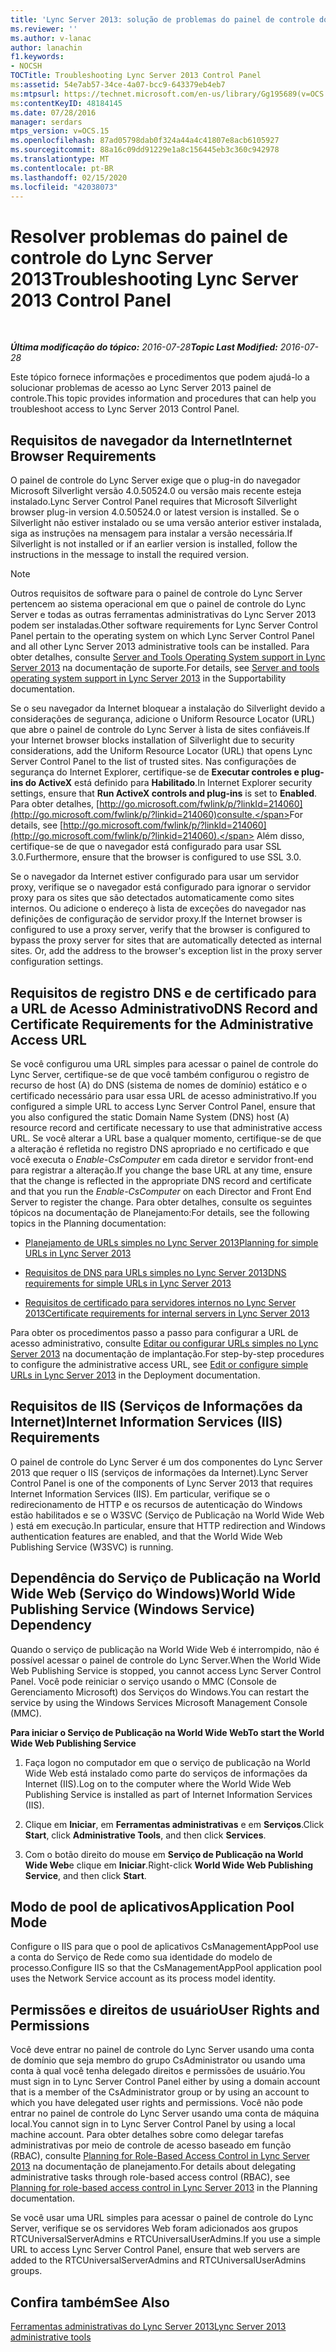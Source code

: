 ```yaml
---
title: 'Lync Server 2013: solução de problemas do painel de controle do Lync Server 2013'
ms.reviewer: ''
ms.author: v-lanac
author: lanachin
f1.keywords:
- NOCSH
TOCTitle: Troubleshooting Lync Server 2013 Control Panel
ms:assetid: 54e7ab57-34ce-4a07-bcc9-643379eb4eb7
ms:mtpsurl: https://technet.microsoft.com/en-us/library/Gg195689(v=OCS.15)
ms:contentKeyID: 48184145
ms.date: 07/28/2016
manager: serdars
mtps_version: v=OCS.15
ms.openlocfilehash: 87ad05798dab0f324a44a4c41807e8acb6105927
ms.sourcegitcommit: 88a16c09dd91229e1a8c156445eb3c360c942978
ms.translationtype: MT
ms.contentlocale: pt-BR
ms.lasthandoff: 02/15/2020
ms.locfileid: "42038073"
---
```

<div data-xmlns="http://www.w3.org/1999/xhtml">

<div class="topic" data-xmlns="http://www.w3.org/1999/xhtml" data-msxsl="urn:schemas-microsoft-com:xslt" data-cs="http://msdn.microsoft.com/">

<div data-asp="http://msdn2.microsoft.com/asp">

# <a name="troubleshooting-lync-server-2013-control-panel"></a><span data-ttu-id="a32d7-102">Resolver problemas do painel de controle do Lync Server 2013</span><span class="sxs-lookup"><span data-stu-id="a32d7-102">Troubleshooting Lync Server 2013 Control Panel</span></span>

</div>

<div id="mainSection">

<div id="mainBody">

<span> </span>

<span data-ttu-id="a32d7-103">_**Última modificação do tópico:** 2016-07-28_</span><span class="sxs-lookup"><span data-stu-id="a32d7-103">_**Topic Last Modified:** 2016-07-28_</span></span>

<span data-ttu-id="a32d7-104">Este tópico fornece informações e procedimentos que podem ajudá-lo a solucionar problemas de acesso ao Lync Server 2013 painel de controle.</span><span class="sxs-lookup"><span data-stu-id="a32d7-104">This topic provides information and procedures that can help you troubleshoot access to Lync Server 2013 Control Panel.</span></span>

<div>

## <a name="internet-browser-requirements"></a><span data-ttu-id="a32d7-105">Requisitos de navegador da Internet</span><span class="sxs-lookup"><span data-stu-id="a32d7-105">Internet Browser Requirements</span></span>

<span data-ttu-id="a32d7-106">O painel de controle do Lync Server exige que o plug-in do navegador Microsoft Silverlight versão 4.0.50524.0 ou versão mais recente esteja instalado.</span><span class="sxs-lookup"><span data-stu-id="a32d7-106">Lync Server Control Panel requires that Microsoft Silverlight browser plug-in version 4.0.50524.0 or latest version is installed.</span></span> <span data-ttu-id="a32d7-107">Se o Silverlight não estiver instalado ou se uma versão anterior estiver instalada, siga as instruções na mensagem para instalar a versão necessária.</span><span class="sxs-lookup"><span data-stu-id="a32d7-107">If Silverlight is not installed or if an earlier version is installed, follow the instructions in the message to install the required version.</span></span>

<div>


> [!NOTE]  
> <span data-ttu-id="a32d7-108">Outros requisitos de software para o painel de controle do Lync Server pertencem ao sistema operacional em que o painel de controle do Lync Server e todas as outras ferramentas administrativas do Lync Server 2013 podem ser instaladas.</span><span class="sxs-lookup"><span data-stu-id="a32d7-108">Other software requirements for Lync Server Control Panel pertain to the operating system on which Lync Server Control Panel and all other Lync Server 2013 administrative tools can be installed.</span></span> <span data-ttu-id="a32d7-109">Para obter detalhes, consulte <A href="lync-server-2013-server-and-tools-operating-system-support.md">Server and Tools Operating System support in Lync Server 2013</A> na documentação de suporte.</span><span class="sxs-lookup"><span data-stu-id="a32d7-109">For details, see <A href="lync-server-2013-server-and-tools-operating-system-support.md">Server and tools operating system support in Lync Server 2013</A> in the Supportability documentation.</span></span>



</div>

<span data-ttu-id="a32d7-110">Se o seu navegador da Internet bloquear a instalação do Silverlight devido a considerações de segurança, adicione o Uniform Resource Locator (URL) que abre o painel de controle do Lync Server à lista de sites confiáveis.</span><span class="sxs-lookup"><span data-stu-id="a32d7-110">If your Internet browser blocks installation of Silverlight due to security considerations, add the Uniform Resource Locator (URL) that opens Lync Server Control Panel to the list of trusted sites.</span></span> <span data-ttu-id="a32d7-111">Nas configurações de segurança do Internet Explorer, certifique-se de **Executar controles e plug-ins do ActiveX** está definido para **Habilitado**.</span><span class="sxs-lookup"><span data-stu-id="a32d7-111">In Internet Explorer security settings, ensure that **Run ActiveX controls and plug-ins** is set to **Enabled**.</span></span> <span data-ttu-id="a32d7-112">Para obter detalhes, [http://go.microsoft.com/fwlink/p/?linkId=214060](http://go.microsoft.com/fwlink/p/?linkid=214060)consulte.</span><span class="sxs-lookup"><span data-stu-id="a32d7-112">For details, see [http://go.microsoft.com/fwlink/p/?linkId=214060](http://go.microsoft.com/fwlink/p/?linkid=214060).</span></span> <span data-ttu-id="a32d7-113">Além disso, certifique-se de que o navegador está configurado para usar SSL 3.0.</span><span class="sxs-lookup"><span data-stu-id="a32d7-113">Furthermore, ensure that the browser is configured to use SSL 3.0.</span></span>

<span data-ttu-id="a32d7-p104">Se o navegador da Internet estiver configurado para usar um servidor proxy, verifique se o navegador está configurado para ignorar o servidor proxy para os sites que são detectados automaticamente como sites internos. Ou adicione o endereço à lista de exceções do navegador nas definições de configuração de servidor proxy.</span><span class="sxs-lookup"><span data-stu-id="a32d7-p104">If the Internet browser is configured to use a proxy server, verify that the browser is configured to bypass the proxy server for sites that are automatically detected as internal sites. Or, add the address to the browser's exception list in the proxy server configuration settings.</span></span>

</div>

<div>

## <a name="dns-record-and-certificate-requirements-for-the-administrative-access-url"></a><span data-ttu-id="a32d7-116">Requisitos de registro DNS e de certificado para a URL de Acesso Administrativo</span><span class="sxs-lookup"><span data-stu-id="a32d7-116">DNS Record and Certificate Requirements for the Administrative Access URL</span></span>

<span data-ttu-id="a32d7-117">Se você configurou uma URL simples para acessar o painel de controle do Lync Server, certifique-se de que você também configurou o registro de recurso de host (A) do DNS (sistema de nomes de domínio) estático e o certificado necessário para usar essa URL de acesso administrativo.</span><span class="sxs-lookup"><span data-stu-id="a32d7-117">If you configured a simple URL to access Lync Server Control Panel, ensure that you also configured the static Domain Name System (DNS) host (A) resource record and certificate necessary to use that administrative access URL.</span></span> <span data-ttu-id="a32d7-118">Se você alterar a URL base a qualquer momento, certifique-se de que a alteração é refletida no registro DNS apropriado e no certificado e que você executa o *Enable-CsComputer* em cada diretor e servidor front-end para registrar a alteração.</span><span class="sxs-lookup"><span data-stu-id="a32d7-118">If you change the base URL at any time, ensure that the change is reflected in the appropriate DNS record and certificate and that you run the *Enable-CsComputer* on each Director and Front End Server to register the change.</span></span> <span data-ttu-id="a32d7-119">Para obter detalhes, consulte os seguintes tópicos na documentação de Planejamento:</span><span class="sxs-lookup"><span data-stu-id="a32d7-119">For details, see the following topics in the Planning documentation:</span></span>

  - [<span data-ttu-id="a32d7-120">Planejamento de URLs simples no Lync Server 2013</span><span class="sxs-lookup"><span data-stu-id="a32d7-120">Planning for simple URLs in Lync Server 2013</span></span>](lync-server-2013-planning-for-simple-urls.md)

  - [<span data-ttu-id="a32d7-121">Requisitos de DNS para URLs simples no Lync Server 2013</span><span class="sxs-lookup"><span data-stu-id="a32d7-121">DNS requirements for simple URLs in Lync Server 2013</span></span>](lync-server-2013-dns-requirements-for-simple-urls.md)

  - [<span data-ttu-id="a32d7-122">Requisitos de certificado para servidores internos no Lync Server 2013</span><span class="sxs-lookup"><span data-stu-id="a32d7-122">Certificate requirements for internal servers in Lync Server 2013</span></span>](lync-server-2013-certificate-requirements-for-internal-servers.md)

<span data-ttu-id="a32d7-123">Para obter os procedimentos passo a passo para configurar a URL de acesso administrativo, consulte [Editar ou configurar URLs simples no Lync Server 2013](lync-server-2013-edit-or-configure-simple-urls.md) na documentação de implantação.</span><span class="sxs-lookup"><span data-stu-id="a32d7-123">For step-by-step procedures to configure the administrative access URL, see [Edit or configure simple URLs in Lync Server 2013](lync-server-2013-edit-or-configure-simple-urls.md) in the Deployment documentation.</span></span>

</div>

<div>

## <a name="internet-information-services-iis-requirements"></a><span data-ttu-id="a32d7-124">Requisitos de IIS (Serviços de Informações da Internet)</span><span class="sxs-lookup"><span data-stu-id="a32d7-124">Internet Information Services (IIS) Requirements</span></span>

<span data-ttu-id="a32d7-125">O painel de controle do Lync Server é um dos componentes do Lync Server 2013 que requer o IIS (serviços de informações da Internet).</span><span class="sxs-lookup"><span data-stu-id="a32d7-125">Lync Server Control Panel is one of the components of Lync Server 2013 that requires Internet Information Services (IIS).</span></span> <span data-ttu-id="a32d7-126">Em particular, verifique se o redirecionamento de HTTP e os recursos de autenticação do Windows estão habilitados e se o W3SVC (Serviço de Publicação na World Wide Web ) está em execução.</span><span class="sxs-lookup"><span data-stu-id="a32d7-126">In particular, ensure that HTTP redirection and Windows authentication features are enabled, and that the World Wide Web Publishing Service (W3SVC) is running.</span></span>

<div>

## <a name="world-wide-publishing-service-windows-service-dependency"></a><span data-ttu-id="a32d7-127">Dependência do Serviço de Publicação na World Wide Web (Serviço do Windows)</span><span class="sxs-lookup"><span data-stu-id="a32d7-127">World Wide Publishing Service (Windows Service) Dependency</span></span>

<span data-ttu-id="a32d7-128">Quando o serviço de publicação na World Wide Web é interrompido, não é possível acessar o painel de controle do Lync Server.</span><span class="sxs-lookup"><span data-stu-id="a32d7-128">When the World Wide Web Publishing Service is stopped, you cannot access Lync Server Control Panel.</span></span> <span data-ttu-id="a32d7-129">Você pode reiniciar o serviço usando o MMC (Console de Gerenciamento Microsoft) dos Serviços do Windows.</span><span class="sxs-lookup"><span data-stu-id="a32d7-129">You can restart the service by using the Windows Services Microsoft Management Console (MMC).</span></span>

<span data-ttu-id="a32d7-130">**Para iniciar o Serviço de Publicação na World Wide Web**</span><span class="sxs-lookup"><span data-stu-id="a32d7-130">**To start the World Wide Web Publishing Service**</span></span>

1.  <span data-ttu-id="a32d7-131">Faça logon no computador em que o serviço de publicação na World Wide Web está instalado como parte do serviços de informações da Internet (IIS).</span><span class="sxs-lookup"><span data-stu-id="a32d7-131">Log on to the computer where the World Wide Web Publishing Service is installed as part of Internet Information Services (IIS).</span></span>

2.  <span data-ttu-id="a32d7-132">Clique em **Iniciar**, em **Ferramentas administrativas** e em **Serviços**.</span><span class="sxs-lookup"><span data-stu-id="a32d7-132">Click **Start**, click **Administrative Tools**, and then click **Services**.</span></span>

3.  <span data-ttu-id="a32d7-133">Com o botão direito do mouse em **Serviço de Publicação na World Wide Web**e clique em **Iniciar**.</span><span class="sxs-lookup"><span data-stu-id="a32d7-133">Right-click **World Wide Web Publishing Service**, and then click **Start**.</span></span>

</div>

<div>

## <a name="application-pool-mode"></a><span data-ttu-id="a32d7-134">Modo de pool de aplicativos</span><span class="sxs-lookup"><span data-stu-id="a32d7-134">Application Pool Mode</span></span>

<span data-ttu-id="a32d7-135">Configure o IIS para que o pool de aplicativos CsManagementAppPool use a conta do Serviço de Rede como sua identidade do modelo de processo.</span><span class="sxs-lookup"><span data-stu-id="a32d7-135">Configure IIS so that the CsManagementAppPool application pool uses the Network Service account as its process model identity.</span></span>

</div>

</div>

<div>

## <a name="user-rights-and-permissions"></a><span data-ttu-id="a32d7-136">Permissões e direitos de usuário</span><span class="sxs-lookup"><span data-stu-id="a32d7-136">User Rights and Permissions</span></span>

<span data-ttu-id="a32d7-137">Você deve entrar no painel de controle do Lync Server usando uma conta de domínio que seja membro do grupo CsAdministrator ou usando uma conta à qual você tenha delegado direitos e permissões de usuário.</span><span class="sxs-lookup"><span data-stu-id="a32d7-137">You must sign in to Lync Server Control Panel either by using a domain account that is a member of the CsAdministrator group or by using an account to which you have delegated user rights and permissions.</span></span> <span data-ttu-id="a32d7-138">Você não pode entrar no painel de controle do Lync Server usando uma conta de máquina local.</span><span class="sxs-lookup"><span data-stu-id="a32d7-138">You cannot sign in to Lync Server Control Panel by using a local machine account.</span></span> <span data-ttu-id="a32d7-139">Para obter detalhes sobre como delegar tarefas administrativas por meio de controle de acesso baseado em função (RBAC), consulte [Planning for Role-Based Access Control in Lync Server 2013](lync-server-2013-planning-for-role-based-access-control.md) na documentação de planejamento.</span><span class="sxs-lookup"><span data-stu-id="a32d7-139">For details about delegating administrative tasks through role-based access control (RBAC), see [Planning for role-based access control in Lync Server 2013](lync-server-2013-planning-for-role-based-access-control.md) in the Planning documentation.</span></span>

<span data-ttu-id="a32d7-140">Se você usar uma URL simples para acessar o painel de controle do Lync Server, verifique se os servidores Web foram adicionados aos grupos RTCUniversalServerAdmins e RTCUniversalUserAdmins.</span><span class="sxs-lookup"><span data-stu-id="a32d7-140">If you use a simple URL to access Lync Server Control Panel, ensure that web servers are added to the RTCUniversalServerAdmins and RTCUniversalUserAdmins groups.</span></span>

</div>

<div>

## <a name="see-also"></a><span data-ttu-id="a32d7-141">Confira também</span><span class="sxs-lookup"><span data-stu-id="a32d7-141">See Also</span></span>


[<span data-ttu-id="a32d7-142">Ferramentas administrativas do Lync Server 2013</span><span class="sxs-lookup"><span data-stu-id="a32d7-142">Lync Server 2013 administrative tools</span></span>](lync-server-2013-lync-server-administrative-tools.md)  
  

</div>

</div>

<span> </span>

</div>

</div>

</div>

